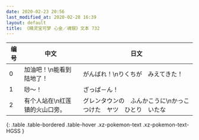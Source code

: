 ```yaml
---
date: 2020-02-23 20:56
last_modified_at: 2020-02-28 16:39
layout: default
title: 《精灵宝可梦 心金／魂银》文本 732
---
```

| 编号 | 中文 | 日文 |
| ---- | ---- | ---- |
| 0 | 加油吧！\n能看到陆地了！ | がんばれ！\nりくちが　みえてきた！ |
| 1 | 唦～！ | ざっぱ－ん！ |
| 2 | 有个人站在\n红莲镇的火山口旁。 | グレンタウンの　ふんかこうに\nかっこつけた　ヤツ　ひとり　いたな |
{: .table .table-bordered .table-hover .xz-pokemon-text .xz-pokemon-text-HGSS }